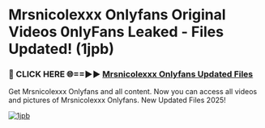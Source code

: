 # Mrsnicolexxx Onlyfans Original Videos 0nlyFans Leaked - Files Updated! (1jpb)

<h3>🔴 CLICK HERE 🌐==►► <a href="https://tinyurl.com/2m67pmp6" rel="nofollow">Mrsnicolexxx Onlyfans Updated Files</a></h3>

Get Mrsnicolexxx Onlyfans and all content. Now you can access all videos and pictures of Mrsnicolexxx Onlyfans. New Updated Files 2025!

[![1jpb](https://i.imgur.com/H4QAA4z.gif)](https://tinyurl.com/2m67pmp6)
